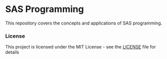 
# SAS Programming
This repository covers the concepts and applications of SAS programming.



### License
This project is licensed under the MIT License - see the [LICENSE](LICENSE) file for details
